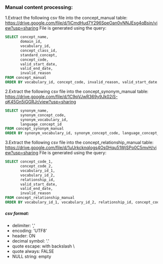 ### Manual content processing:
1.Extract the following csv file into the concept_manual table: https://drive.google.com/file/d/1iCmdHud7Y296SpeOan0vNNJEsg4qBsin/view?usp=sharing
File is generated using the query:
```sql
SELECT concept_name,
       domain_id,
       vocabulary_id,
       concept_class_id,
       standard_concept,
       concept_code,
       valid_start_date,
       valid_end_date,
       invalid_reason
FROM concept_manual
ORDER BY vocabulary_id, concept_code, invalid_reason, valid_start_date, valid_end_date, concept_name;
```
2.Extract the following csv file into the concept_synonym_manual table: https://drive.google.com/file/d/1C9qVJwR369y9Jk02iS-qK45Gn5iGGRJr/view?usp=sharing
```sql
SELECT synonym_name,
       synonym_concept_code,
       synonym_vocabulary_id,
       language_concept_id
FROM concept_synonym_manual
ORDER BY synonym_vocabulary_id, synonym_concept_code, language_concept_id, synonym_name;`
```
3.Extract the following csv file into the concept_relationship_manual table: https://drive.google.com/file/d/1uUrkcknqIogs4Os0Hqu51WjSPo0C5mvH/view?usp=sharing
File is generated using the query:
```sql
SELECT concept_code_1,
       concept_code_2,
       vocabulary_id_1,
       vocabulary_id_2,
       relationship_id,
       valid_start_date,
       valid_end_date,
       invalid_reason
FROM concept_relationship_manual
ORDER BY vocabulary_id_1, vocabulary_id_2, relationship_id, concept_code_1, concept_code_2, invalid_reason, valid_start_date, valid_end_date;
```
##### csv format:
- delimiter: ','
- encoding: 'UTF8'
- header: ON
- decimal symbol: '.'
- quote escape: with backslash \
- quote always: FALSE
- NULL string: empty

